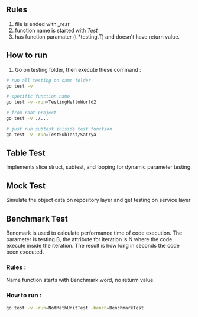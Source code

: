 ## Rules
1. file is ended with *_test*
2. function name is started with *Test*
3. has function paramater (t *testing.T) and doesn't have return value.

## How to run
1. Go on testing folder, then execute these command :
```bash
# run all testing on same folder
go test -v

# specific function name
go test -v -run=TestingHelloWorld2

# from root project
go test -v ./...

# just run subtest iniside test function
go test -v -run=TestSubTest/Satrya
```

## Table Test
Implements slice struct, subtest, and looping for dynamic parameter testing.

## Mock Test
Simulate the object data on repository layer and get testing on service layer

## Benchmark Test
Bencmark is used to calculate performance time of code execution.
The parameter is testing.B, the attribute for iteration is N where the code execute inside the iteration.
The result is how long in seconds the code been executed.

### Rules :
Name function starts with Benchmark word, no returm value.

### How to run :
```bash 
go test -v -run=NotMathUnitTest -bench=BenchmarkTest
```
